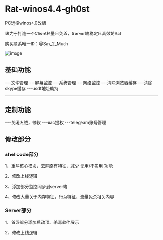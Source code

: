 # Rat-winos4.4-gh0st

PC远控winos4.0改版

致力于打造一个Client轻量且免杀，Server端稳定且高效的Rat

购买联系唯一ID：@Say_2_Much

![image](https://github.com/user-attachments/assets/61abf101-2e35-4b06-a388-164cfdf0848a)


## 基础功能

---文件管理
---屏幕监控
---系统管理
---网络监控
---清除浏览器缓存
---清除skype缓存
---usdt地址劫持

---

## 定制功能

---关闭火绒，微软
---uac提权
---telegeam账号管理

## 修改部分

### shellcode部分

1、重写核心模块，去除原有特征，减少 无用/不实用 功能

2、修改上线逻辑

3、添加部分监控同步到server端

4、修改大量关于内存特征，行为特征，流量免杀相关内容

### Server部分

1、首页部分添加启动项、杀毒软件展示

2、修改上线逻辑

